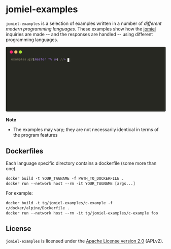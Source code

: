 # jomiel-examples

`jomiel-examples` is a selection of examples written in a number of
_different modern programming languages_. These examples show how the
[jomiel][1] inquiries are made -- and the responses are handled -- using
different programming languages.

![Example](./docs/examples/nodejs-framed.svg)

**Note**

- The examples may vary; they are not necessarily identical in terms of
  the program features

## Dockerfiles

Each language specific directory contains a dockerfile (some more than
one).

```shell
docker build -t YOUR_TAGNAME -f PATH_TO_DOCKERFILE .
docker run --network host --rm -it YOUR_TAGNAME [args...]
```

For example:

```shell
docker build -t tg/jomiel-examples/c-example -f c/docker/alpine/Dockerfile .
docker run --network host --rm -it tg/jomiel-examples/c-example foo
```

## License

`jomiel-examples` is licensed under the [Apache License version 2.0][2]
(APLv2).

[1]: https://github.com/guendto/jomiel
[2]: https://tldrlegal.com/license/apache-license-2.0-(apache-2.0)
